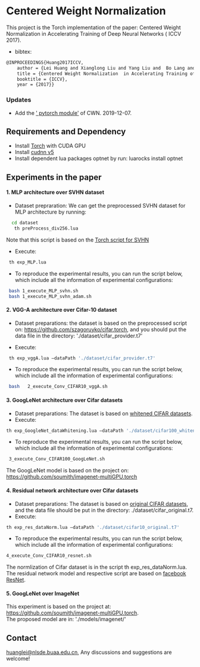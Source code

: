 Centered Weight Normalization
======================================

This project is the Torch implementation of the paper: Centered Weight Normalization  in Accelerating Training of Deep Neural Networks ( ICCV 2017).
* bibtex:
```Bash
@INPROCEEDINGS{Huang2017ICCV,
    author = {Lei Huang and Xianglong Liu and Yang Liu and  Bo Lang and Dacheng Tao},
    title = {Centered Weight Normalization  in Accelerating Training of Deep Neural Networks},
    booktitle = {ICCV},
    year = {2017}}
 ```

 ### Updates
* Add the [' pytorch module'](./module_pytorch/CWN.py)  of CWN.     2019-12-07.





## Requirements and Dependency
* Install [Torch](http://torch.ch) with CUDA GPU
* Install [cudnn v5](http://torch.ch)
* Install dependent lua packages optnet by run:
luarocks install optnet


## Experiments in the paper

#### 1. MLP architecture over SVHN dataset

* Dataset prepraration:  We can get the preprocessed SVHN dataset for MLP architecture by running:
```Bash
  cd dataset
   th preProcess_div256.lua
 ```

Note that this script is based on the [Torch script for SVHN](https://github.com/torch/tutorials/blob/master/A_datasets/svhn.lua)

*	Execute: 
```Bash
 th exp_MLP.lua 
 ```

*	To reproduce the experimental results, you can run the script below, which include all the information of experimental configurations: 
```Bash
 bash 1_execute_MLP_svhn.sh  
 bash 1_execute_MLP_svhn_adam.sh  
 ```

#### 2. VGG-A architecture over Cifar-10 dataset
* Dataset preparations: the dataset is based on the preprocessed script on: https://github.com/szagoruyko/cifar.torch, and you should put the data file in the directory: './dataset/cifar_provider.t7'

* Execute:
```Bash
 th exp_vggA.lua –dataPath './dataset/cifar_provider.t7'
 ```
 *	To reproduce the experimental results, you can run the script below, which include all the information of experimental configurations: 
```Bash
 bash   2_execute_Conv_CIFAR10_vggA.sh
 ```
 
#### 3. GoogLeNet architecture over Cifar datasets

 *	Dataset preparations: The dataset is based on [whitened CIFAR datasets](https://yadi.sk/d/em4b0FMgrnqxy).  
 * Execute: 
```Bash
th exp_GoogleNet_dataWhitening.lua –dataPath './dataset/cifar100_whitened.t7'
 ```
  *	To reproduce the experimental results, you can run the script below, which include all the information of experimental configurations: 
```Bash
 3_execute_Conv_CIFAR100_GoogLeNet.sh 
 ```
 
 
  The GoogLeNet model is based on the project on: https://github.com/soumith/imagenet-multiGPU.torch

#### 4. Residual network architecture over Cifar datasets

 *	Dataset preparations: The dataset is based on [original CIFAR datasets](https://yadi.sk/d/eFmOduZyxaBrT), and the data file should be put in the directory: ./dataset/cifar_original.t7.  
 *	Execute: 
```Bash
th exp_res_dataNorm.lua –dataPath './dataset/cifar10_original.t7'
 ```
   *	To reproduce the experimental results, you can run the script below, which include all the information of experimental configurations: 
```Bash
4_execute_Conv_CIFAR10_resnet.sh
 ```
 
  The normlization of Cifar dataset is in the script th exp_res_dataNorm.lua. The residual network model and respective script are based on [facebook ResNet](https://github.com/facebook/fb.resnet.torch).

####  5. GoogLeNet over ImageNet
This experiment is based on the project at: https://github.com/soumith/imagenet-multiGPU.torch.
<br>
The proposed model are in: './models/imagenet/'

## Contact
huanglei@nlsde.buaa.edu.cn, Any discussions and suggestions are welcome!

